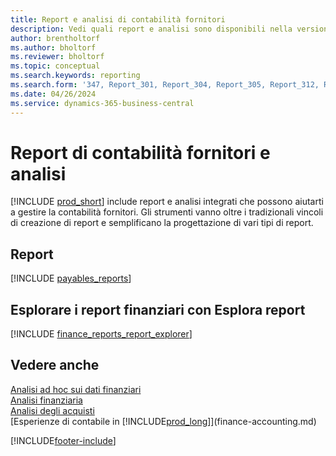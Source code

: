 ```yaml
---
title: Report e analisi di contabilità fornitori
description: Vedi quali report e analisi sono disponibili nella versione standard di Business Central in modo da poter tenere traccia della contabilità fornitori.
author: brentholtorf
ms.author: bholtorf
ms.reviewer: bholtorf
ms.topic: conceptual
ms.search.keywords: reporting
ms.search.form: '347, Report_301, Report_304, Report_305, Report_312, Report_317, Report_319, Report_321, Report_322, Report_329'
ms.date: 04/26/2024
ms.service: dynamics-365-business-central
---
```

# <a name="accounts-payable-reports-and-analytics"></a>Report di contabilità fornitori e analisi

[!INCLUDE [prod_short](includes/prod_short.md)] include report e analisi integrati che possono aiutarti a gestire la contabilità fornitori. Gli strumenti vanno oltre i tradizionali vincoli di creazione di report e semplificano la progettazione di vari tipi di report.  

## <a name="reports"></a>Report

[!INCLUDE [payables_reports](includes/payables-reports-include.md)]

## <a name="explore-finance-reports-with-report-explorer"></a>Esplorare i report finanziari con Esplora report

[!INCLUDE [finance_reports_report_explorer](includes/finance-reports-report-explorer-include.md)]

## <a name="see-also"></a>Vedere anche

[Analisi ad hoc sui dati finanziari](ad-hoc-analysis-finance.md)  
[Analisi finanziaria](bi.md)  
[Analisi degli acquisti](purchasing-analytics-overview.md)  
[Esperienze di contabile in [!INCLUDE[prod_long](includes/prod_long.md)]](finance-accounting.md)  

[!INCLUDE[footer-include](includes/footer-banner.md)]
